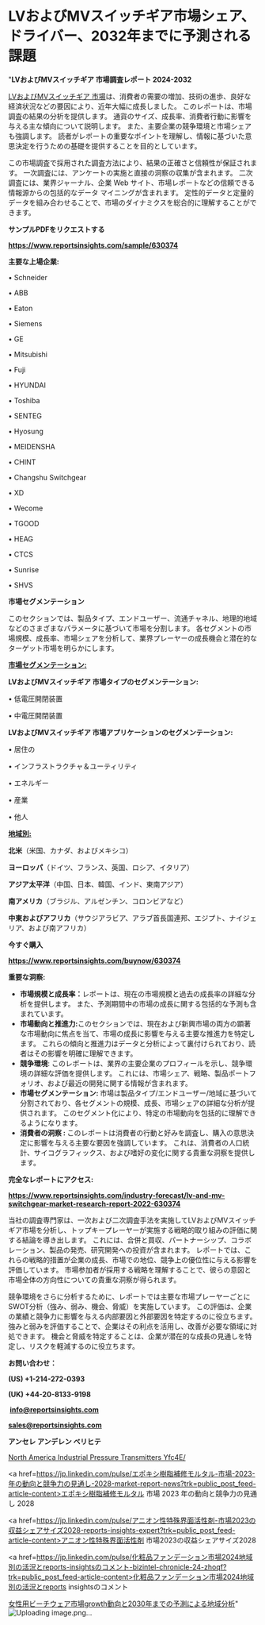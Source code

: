 # LVおよびMVスイッチギア市場シェア、ドライバー、2032年までに予測される課題

 "<strong>LVおよびMVスイッチギア 市場調査レポート 2024-2032</strong>

<a href=https://www.reportsinsights.com/sample/630374>LVおよびMVスイッチギア 市場</a>は、消費者の需要の増加、技術の進歩、良好な経済状況などの要因により、近年大幅に成長しました。 このレポートは、市場調査の結果の分析を提供します。 通貨のサイズ、成長率、消費者行動に影響を与える主な傾向について説明します。 また、主要企業の競争環境と市場シェアも強調します。 読者がレポートの重要なポイントを理解し、情報に基づいた意思決定を行うための基礎を提供することを目的としています。

この市場調査で採用された調査方法により、結果の正確さと信頼性が保証されます。 一次調査には、アンケートの実施と直接の洞察の収集が含まれます。 二次調査には、業界ジャーナル、企業 Web サイト、市場レポートなどの信頼できる情報源からの包括的なデータ マイニングが含まれます。 定性的データと定量的データを組み合わせることで、市場のダイナミクスを総合的に理解することができます。

<strong><b>サンプルPDFをリクエストする</b></strong>

<a href=https://www.reportsinsights.com/sample/630374><strong><u>https://www.reportsinsights.com/sample/630374</u></strong></a>

<strong>主要な上場企業:</strong>

• Schneider

• ABB

• Eaton

• Siemens

• GE

• Mitsubishi

• Fuji

• HYUNDAI

• Toshiba

• SENTEG

• Hyosung

• MEIDENSHA

• CHINT

• Changshu Switchgear

• XD

• Wecome

• TGOOD

• HEAG

• CTCS

• Sunrise

• SHVS

<strong>市場セグメンテーション</strong>

このセクションでは、製品タイプ、エンドユーザー、流通チャネル、地理的地域などのさまざまなパラメータに基づいて市場を分割します。 各セグメントの市場規模、成長率、市場シェアを分析して、業界プレーヤーの成長機会と潜在的なターゲット市場を明らかにします。

<strong><u>市場セグメンテーション</u></strong><strong><u>:</u></strong>

<strong>LVおよびMVスイッチギア 市場タイプのセグメンテーション:</strong>

• 低電圧開閉装置

• 中電圧開閉装置

<strong>LVおよびMVスイッチギア 市場アプリケーションのセグメンテーション:</strong>

• 居住の

• インフラストラクチャ＆ユーティリティ

• エネルギー

• 産業

• 他人

<strong><u>地域別</u></strong><strong><u>:</u></strong>

<strong>北米</strong>（米国、カナダ、およびメキシコ）

<strong>ヨーロッパ</strong>（ドイツ、フランス、英国、ロシア、イタリア）

<strong>アジア太平洋</strong>（中国、日本、韓国、インド、東南アジア）

<strong>南アメリカ</strong>（ブラジル、アルゼンチン、コロンビアなど）

<strong>中東およびアフリカ</strong>（サウジアラビア、アラブ首長国連邦、エジプト、ナイジェリア、および南アフリカ）

<strong>今すぐ購入</strong>

<a href=https://www.reportsinsights.com/buynow/630374><strong><u>https://www.reportsinsights.com/buynow/630374</u></strong></a>

<strong>重要な洞察:</strong>
<ul>
  <li><strong>市場規模と成長率：</strong>レポートは、現在の市場規模と過去の成長率の詳細な分析を提供します。 また、予測期間中の市場の成長に関する包括的な予測も含まれています。</li>
  <li><strong>市場動向と推進力:</strong>このセクションでは、現在および新興市場の両方の顕著な市場動向に焦点を当て、市場の成長に影響を与える主要な推進力を特定します。 これらの傾向と推進力はデータと分析によって裏付けられており、読者はその影響を明確に理解できます。</li>
  <li><strong>競争環境</strong>: このレポートは、業界の主要企業のプロフィールを示し、競争環境の詳細な評価を提供します。 これには、市場シェア、戦略、製品ポートフォリオ、および最近の開発に関する情報が含まれます。</li>
  <li><strong>市場セグメンテーション: </strong>市場は製品タイプ/エンドユーザー/地域に基づいて分割されており、各セグメントの規模、成長、市場シェアの詳細な分析が提供されます。 このセグメント化により、特定の市場動向を包括的に理解できるようになります。</li>
  <li><strong>消費者の洞察 : </strong>このレポートは消費者の行動と好みを調査し、購入の意思決定に影響を与える主要な要因を強調しています。 これは、消費者の人口統計、サイコグラフィックス、および嗜好の変化に関する貴重な洞察を提供します。</li>
</ul>
<strong>完全なレポートにアクセス:</strong>

<a href=https://www.reportsinsights.com/industry-forecast/lv-and-mv-switchgear-market-research-report-2022-630374><strong><u><b>https://www.reportsinsights.com/industry-forecast/lv-and-mv-switchgear-market-research-report-2022-630374</b></u></strong></a>

当社の調査専門家は、一次および二次調査手法を実施してLVおよびMVスイッチギア市場を分析し、トップキープレーヤーが実施する戦略的取り組みの評価に関する結論を導き出します。 これには、合併と買収、パートナーシップ、コラボレーション、製品の発売、研究開発への投資が含まれます。 レポートでは、これらの戦略的措置が企業の成長、市場での地位、競争上の優位性に与える影響を評価しています。 市場参加者が採用する戦略を理解することで、彼らの意図と市場全体の方向性についての貴重な洞察が得られます。

競争環境をさらに分析するために、レポートでは主要な市場プレーヤーごとにSWOT分析（強み、弱み、機会、脅威）を実施しています。 この評価は、企業の業績と競争力に影響を与える内部要因と外部要因を特定するのに役立ちます。 強みと弱みを評価することで、企業はその利点を活用し、改善が必要な領域に対処できます。 機会と脅威を特定することは、企業が潜在的な成長の見通しを特定し、リスクを軽減するのに役立ちます。

<strong>お問い合わせ：</strong>

<strong>(US) +1-214-272-0393</strong>

<strong>(UK) +44-20-8133-9198</strong>

<strong> </strong><a href=info@reportsinsights.com><strong><u>info@reportsinsights.com</u></strong></a>

<a href=sales@reportsinsights.com><strong><u>sales@reportsinsights.com</u></strong></a>

<strong>アンセレ アンデレン ベリヒテ</strong>

<a href=https://www.linkedin.com/pulse/north-america-industrial-pressure-transmitters-yfc4e/>North America Industrial Pressure Transmitters Yfc4E/</a>

<a href=https://jp.linkedin.com/pulse/エポキシ樹脂補修モルタル-市場-2023-年の動向と競争力の見通し-2028-market-report-news?trk=public_post_feed-article-content>エポキシ樹脂補修モルタル 市場 2023 年の動向と競争力の見通し 2028</a>

<a href=https://jp.linkedin.com/pulse/アニオン性特殊界面活性剤-市場2023の収益シェアサイズ2028-reports-insights-expert?trk=public_post_feed-article-content>アニオン性特殊界面活性剤 市場2023の収益シェアサイズ2028</a>

<a href=https://jp.linkedin.com/pulse/化粧品ファンデーション市場2024地域別の活況とreports-insightsのコメント-bizintel-chronicle-24-zhoqf?trk=public_post_feed-article-content>化粧品ファンデーション市場2024地域別の活況とreports insightsのコメント</a>

<a href=https://www.linkedin.com/pulse/女性用ビーチウェア市場growth動向と2030年までの予測による地域分析-reports-insights-expert-9zrdf/>女性用ビーチウェア市場growth動向と2030年までの予測による地域分析</a>"
![Uploading image.png…]()
